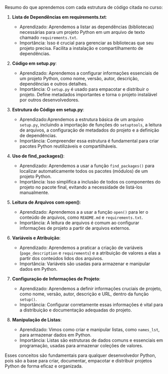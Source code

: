 Resumo do que aprendemos com cada estrutura de código citada no curso:

1. **Lista de Dependências em requirements.txt**:
   - Aprendizado: Aprendemos a listar as dependências (bibliotecas) necessárias para um projeto Python em um arquivo de texto chamado `requirements.txt`.
   - Importância: Isso é crucial para gerenciar as bibliotecas que seu projeto precisa. Facilita a instalação e compartilhamento de dependências.

2. **Código em setup.py**:
   - Aprendizado: Aprendemos a  configurar informações essenciais de um projeto Python, como nome, versão, autor, descrição, dependências e outros detalhes.
   - Importância: O `setup.py` é usado para empacotar e distribuir o projeto. Define metadados importantes e torna o projeto instalável por outros desenvolvedores.

3. **Estrutura do Código em setup.py**:
   - Aprendizado:Aprendemos a  estrutura básica de um arquivo `setup.py`, incluindo a importação de funções do `setuptools`, a leitura de arquivos, a configuração de metadados do projeto e a definição de dependências.
   - Importância: Compreender essa estrutura é fundamental para criar pacotes Python reutilizáveis e compartilháveis.

4. **Uso de find_packages()**:
   - Aprendizado: Aprendemos a  usar a função `find_packages()` para localizar automaticamente todos os pacotes (módulos) de um projeto Python.
   - Importância: Isso simplifica a inclusão de todos os componentes do projeto no pacote final, evitando a necessidade de listá-los manualmente.

5. **Leitura de Arquivos com open()**:
   - Aprendizado: Aprendemos a a usar a função `open()` para ler o conteúdo de arquivos, como `README.md` e `requirements.txt`.
   - Importância: A leitura de arquivos é comum ao configurar informações de projeto a partir de arquivos externos.

6. **Variáveis e Atribuição**:
   - Aprendizado: Aprendemos a praticar a criação de variáveis (`page_description` e `requirements`) e a atribuição de valores a elas a partir dos conteúdos lidos dos arquivos.
   - Importância: Variáveis são usadas para armazenar e manipular dados em Python.

7. **Configuração de Informações de Projeto**:
   - Aprendizado: Aprendemos a definir informações cruciais de projeto, como nome, versão, autor, descrição e URL, dentro da função `setup()`.
   - Importância: Configurar corretamente essas informações é vital para a distribuição e documentação adequadas do projeto.

8. **Manipulação de Listas**:
   - Aprendizado: Vimos como criar e manipular listas, como `names_lst`, para armazenar dados em Python.
   - Importância: Listas são estruturas de dados comuns e essenciais em programação, usadas para armazenar coleções de valores.

Esses conceitos são fundamentais para qualquer desenvolvedor Python, pois são a base para criar, documentar, empacotar e distribuir projetos Python de forma eficaz e organizada.